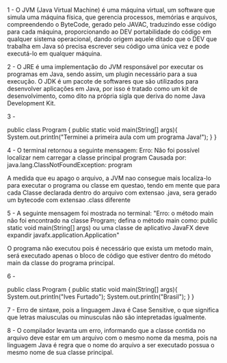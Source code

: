 1 - O JVM (Java Virtual Machine) é uma máquina virtual, um software que
simula uma máquina física, que gerencia processos, memórias e arquivos,
compreendendo o ByteCode, gerado pelo JAVAC, traduzindo esse código para
cada máquina, proporcionando ao DEV portabilidade do código em qualquer 
sistema operacional, dando origem aquele ditado que o DEV que trabalha em
Java só precisa escrever seu código uma única vez e pode executá-lo em 
qualquer máquina.

2 -	O JRE é uma implementação do JVM responsável por executar os
programas em Java, sendo assim, um plugin necessário para a sua execução.
	O JDK é um pacote de softwares que são utilizados para desenvolver
aplicações em Java, por isso é tratado como um kit de desenvolvimento, como
dito na própria sigla que deriva do nome Java Development Kit.

3 - 

public class Program {
    public static void main(String[] args){
        System.out.println("Terminei a primeira aula com um programa Java!");
    }
}

4 - O terminal retornou a seguinte mensagem:
 Erro: Não foi possível localizar nem carregar a classe principal program
 Causada por: java.lang.ClassNotFoundException: program 

A medida que eu apago o arquivo, a JVM nao consegue mais localiza-lo 
para executar o programa ou classe em questao, tendo em mente que para
cada Classe declarada dentro do arquivo com extensao .java, sera gerado 
um bytecode com extensao .class diferente

5 - A seguinte mensagem foi mostrada no terminal: "Erro: o método main não foi encontrado na classe Program; defina o método main como: public static void main(String[] args) ou uma classe de aplicativo JavaFX deve expandir javafx.application.Application"

O programa não executou pois é necessário que exista um metodo main, será executado apenas o bloco de código que estiver dentro do método main da classe do programa principal.

6 - 

public class Program {
    public static void main(String[] args){
        System.out.println("Ives Furtado");
        System.out.println("Brasil");
    }
}

7 - Erro de sintaxe, pois a linguagem Java é Case Sensitive, o que significa que letras maiusculas ou minusculas não são intepretadas igualmente.

8 - O compilador levanta um erro, informando que a classe contida no arquivo deve estar em um arquivo com o mesmo nome da mesma, pois na linguagem Java é regra que o nome do arquivo a ser executado possua o mesmo nome de sua classe principal.
